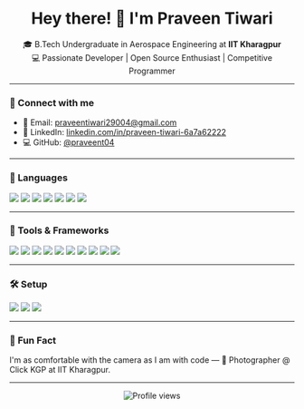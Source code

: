 <h1 align="center">Hey there! 👋 I'm Praveen Tiwari</h1>

<p align="center">
  🎓 B.Tech Undergraduate in Aerospace Engineering at <b>IIT Kharagpur</b><br/>
  💻 Passionate Developer | Open Source Enthusiast | Competitive Programmer<br/>
</p>

---

### 🔗 Connect with me
- 📧 Email: [praveentiwari29004@gmail.com](mailto:praveentiwari29004@gmail.com)
- 💼 LinkedIn: [linkedin.com/in/praveen-tiwari-6a7a62222](https://linkedin.com/in/praveen-tiwari-6a7a62222)
- 💻 GitHub: [@praveent04](https://github.com/praveent04)

---

### 🚀 Languages
<p>
  <img src="https://img.shields.io/badge/C++-00599C?style=for-the-badge&logo=c%2B%2B&logoColor=white"/>
  <img src="https://img.shields.io/badge/Go-00ADD8?style=for-the-badge&logo=go&logoColor=white"/>
  <img src="https://img.shields.io/badge/Python-3776AB?style=for-the-badge&logo=python&logoColor=white"/>
  <img src="https://img.shields.io/badge/HTML-E34F26?style=for-the-badge&logo=html5&logoColor=white"/>
  <img src="https://img.shields.io/badge/CSS-1572B6?style=for-the-badge&logo=css3&logoColor=white"/>
  <img src="https://img.shields.io/badge/JavaScript-F7DF1E?style=for-the-badge&logo=javascript&logoColor=black"/>
  <img src="https://img.shields.io/badge/TypeScript-3178C6?style=for-the-badge&logo=typescript&logoColor=white"/>
</p>

---

### 🧰 Tools & Frameworks
<p>
  <img src="https://img.shields.io/badge/React-20232A?style=for-the-badge&logo=react&logoColor=61DAFB"/>
  <img src="https://img.shields.io/badge/Next.js-000000?style=for-the-badge&logo=next.js&logoColor=white"/>
  <img src="https://img.shields.io/badge/Node.js-339933?style=for-the-badge&logo=node.js&logoColor=white"/>
  <img src="https://img.shields.io/badge/Express.js-404D59?style=for-the-badge"/>
  <img src="https://img.shields.io/badge/Docker-2496ED?style=for-the-badge&logo=docker&logoColor=white"/>
  <img src="https://img.shields.io/badge/Redis-DC382D?style=for-the-badge&logo=redis&logoColor=white"/>
  <img src="https://img.shields.io/badge/MongoDB-4EA94B?style=for-the-badge&logo=mongodb&logoColor=white"/>
  <img src="https://img.shields.io/badge/MySQL-00758F?style=for-the-badge&logo=mysql&logoColor=white"/>
  <img src="https://img.shields.io/badge/AWS-FF9900?style=for-the-badge&logo=amazonaws&logoColor=white"/>
  <img src="https://img.shields.io/badge/Clerk-F02E65?style=for-the-badge&logoColor=white"/>
</p>

---

### 🛠️ Setup
<p>
  <img src="https://img.shields.io/badge/VS Code-007ACC?style=for-the-badge&logo=visual-studio-code&logoColor=white"/>
  <img src="https://img.shields.io/badge/Linux Mint-87CF3E?style=for-the-badge&logo=linux-mint&logoColor=white"/>
  <img src="https://img.shields.io/badge/Replit-667881?style=for-the-badge&logo=replit&logoColor=white"/>
</p>



---


### 🎨 Fun Fact
I'm as comfortable with the camera as I am with code — 📸 Photographer @ Click KGP at IIT Kharagpur.

---

<!-- Profile Views Counter (Optional) -->
<p align="center">
  <img src="https://komarev.com/ghpvc/?username=praveent04&style=flat-square&color=blue" alt="Profile views"/>
</p>
